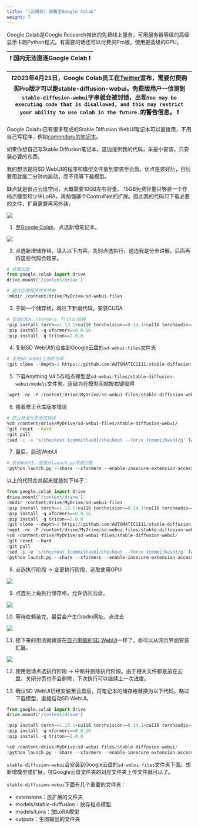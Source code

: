 ```yaml
---
title: "(云服务) 部署至Google Colab"
weight: 7
---
```


Google Colab是Google Research推出的免费线上服务，可用服务器等级的高级显示卡跑Python程式。有需要的话还可以付费买Pro版，使用更高级的GPU。

|❗ 国内无法直连Google Colab ❗|
|-----------------------------------------|

|❗2023年4月21日，Google Colab员工在[Twitter](https://twitter.com/thechrisperry/status/1649189902079381505)宣布，需要付费购买Pro版才可以跑stable-diffusion-webui。免费版用户一侦测到`stable-diffusion-webui`字串就会被封锁，出现`You may be executing code that is disallowed, and this may restrict your ability to use Colab in the future.`的警告信息。 ❗|
|-----------------------------------------|


Google Colabu已有很多现成的Stable Diffusion WebUI笔记本可以直接用，不用自己写程序，例如[camenduru的笔记本](https://ivonblog.com/posts/google-colab-stable-diffusion-webui/)。

如果你想自己写Stable Diffusion笔记本，这边提供我的代码，采最小安装，只安装必要的东西。

我的想法是将SD WebUI的程序和模型文件放到安装至云盘。优点是装好后，日后要用就能二分钟内启动，而不用等下载模型。

缺点就是很占云盘空间，大概需要10GB左右容量。 15GB免费容量只够装一个存档点模型和少许LoRA，再勉强塞个ControlNet的扩展。因此我的代码只下载必要的文件，扩展需要再另外装。

![](../../../images/Screenshot_20230403_132547.webp)

1. 至[Google Colab](https://colab.research.google.com/)，点选新增笔记本。

![](../../../images/Screenshot_20230403_113248.webp)

2. 点选新增储存格，填入以下内容。先别点选执行，这边我是分步讲解，后面再将这些代码合起来。
```python
# 挂载云盘
from google.colab import drive
drive.mount('/content/drive')

# 建立存放程序的文件夹
!mkdir /content/drive/MyDrive/sd-webui-files
```

3. 于同一个储存格，再往下新增代码，安装CUDA
```python
# 安装CUDA、xformers、Triton依赖
!pip install torch==1.13.1+cu116 torchvision==0.14.1+cu116 torchaudio==0.13.1 --extra-index-url https://download.pytorch.org/whl/cu116 -U
!pip install -q xformers==0.0.16
!pip install -q triton==2.0.0
```

4. 复制SD WebUI的仓库到Google云盘的`sd-webui-files`文件夹
```python
# 复制SD WebUI上游的仓库
!git clone --depth=1 https://github.com/AUTOMATIC1111/stable-diffusion-webui.git /content/drive/MyDrive/sd-webui-files/stable-diffusion-webui
```

5. 下载Anything V4.5存档点模型至`sd-webui-files/stable-diffusion-webui/models`文件夹，连结为在模型网站按右键取得
```python
!wget -nc -P /content/drive/MyDrive/sd-webui-files/stable-diffusion-webui/models/Stable-diffusion https://huggingface.co/andite/anything-v4.0/resolve/main/anything-v4.5-pruned.safetensors
```

6. 接着修正仓库版本错误
```bash
# 防止其他仓库造成错误
%cd /content/drive/MyDrive/sd-webui-files/stable-diffusion-webui/
!git reset --hard
!git pull
!sed -i -e 's/checkout {commithash}/checkout --force {commithash}/g' launch.py
```

7. 最后，启动WebUI
```python
# 启动WebUI。直接从launch.py传递引数
!python launch.py --share --xformers --enable-insecure-extension-access --theme light
```

以上的代码合并起来就是如下样子：
```python
from google.colab import drive
drive.mount('/content/drive')
!mkdir /content/drive/MyDrive/sd-webui-files
!pip install torch==1.13.1+cu116 torchvision==0.14.1+cu116 torchaudio==0.13.1 --extra-index-url https://download.pytorch.org/whl/cu116 -U
!pip install -q xformers==0.0.16
!pip install -q triton==2.0.0
!git clone --depth=1 https://github.com/AUTOMATIC1111/stable-diffusion-webui.git /content/drive/MyDrive/sd-webui-files/stable-diffusion-webui
!wget -nc -P /content/drive/MyDrive/sd-webui-files/stable-diffusion-webui/models/Stable-diffusion https://huggingface.co/andite/anything-v4.0/resolve/main/anything-v4.5-pruned.safetensors
%cd /content/drive/MyDrive/sd-webui-files/stable-diffusion-webui/
!git reset --hard
!git pull
!sed -i -e 's/checkout {commithash}/checkout --force {commithash}/g' launch.py
!python launch.py --share --xformers --enable-insecure-extension-access --theme light
```

8. 点选执行阶段 → 变更执行阶段，选取使用GPU

![](../../../images/Screenshot_20230403_114247.webp)

9. 点选左上角执行储存格，允许访问云盘。

![](../../../images/Screenshot_20230403_114310.webp)

10. 等待依赖装完，最后会产生Gradio网址，点进去

![](../../../images/Screenshot_20230403_132014.webp)

11. 接下来的用法就跟装在[自己电脑的SD WebUI](../features/)一样了，亦可以从网页界面安装[扩展](../extensions/)。

![](../../../images/Screenshot_20230403_132314.webp)

12. 使用后请点选执行阶段 → 中断并删除执行阶段。由于相关文件都是放在云盘，关闭分页也不会删除，下次执行可以继续上一次进度。

13. 确认SD WebUI已经安装至云盘后，将笔记本的储存格替换为以下代码。略过下载模型，直接启动SD WebUI。
```python
from google.colab import drive
drive.mount('/content/drive')

!pip install torch==1.13.1+cu116 torchvision==0.14.1+cu116 torchaudio==0.13.1 --extra-index-url https://download.pytorch.org/whl/cu116 -U
!pip install -q xformers==0.0.16
!pip install -q triton==2.0.0

%cd /content/drive/MyDrive/sd-webui-files/stable-diffusion-webui/
!python launch.py --share --xformers --enable-insecure-extension-access --theme light
```

`stable-diffusion-webui`会安装到Google云盘的`sd-webui-files`文件夹下面。想新增模型或扩展，往Google云盘文件夹的对应文件夹上传文件就可以了。

`stable-diffusion-webui`下面有几个重要的文件夹：

- extensions：放扩展的文件夹
- models/stable-duffusion：放存档点模型
- models/Lora：放LoRA模型
- outputs：生图输出的文件夹
